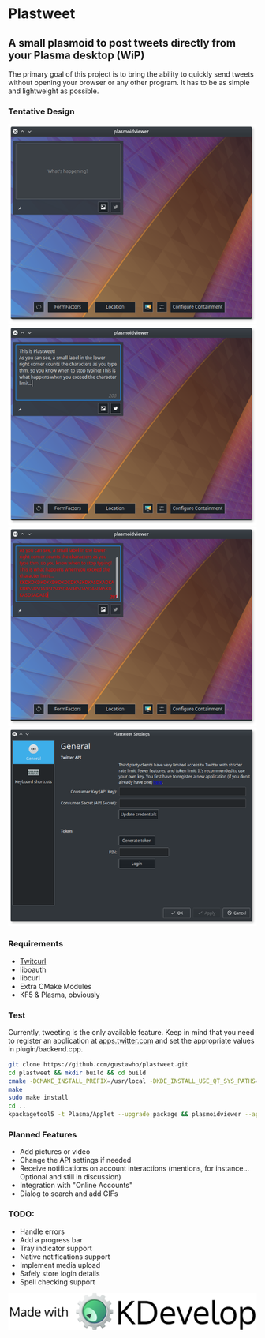 # Plastweet
## A small plasmoid to post tweets directly from your Plasma desktop (WiP)
The primary goal of this project is to bring the ability to quickly send tweets without opening your browser or any other program. It has to be as simple and lightweight as possible.

### Tentative Design
![Current design](screenshots/plasmoid.png)
![Normal text](screenshots/text.png)
![Character limit excheded](screenshots/charlimit.png)
![Configuration window](screenshots/oauth-gui.png)

### Requirements
* [Twitcurl](https://github.com/swatkat/twitcurl)
* liboauth
* libcurl
* Extra CMake Modules
* KF5 & Plasma, obviously

### Test
Currently, tweeting is the only available feature. Keep in mind that you need to register an application at [apps.twitter.com](https://apps.twitter.com) and set the appropriate values in plugin/backend.cpp.
```Bash
git clone https://github.com/gustawho/plastweet.git
cd plastweet && mkdir build && cd build
cmake -DCMAKE_INSTALL_PREFIX=/usr/local -DKDE_INSTALL_USE_QT_SYS_PATHS=ON ..
make
sudo make install
cd ..
kpackagetool5 -t Plasma/Applet --upgrade package && plasmoidviewer --applet package
```

### Planned Features
* Add pictures or video
* Change the API settings if needed
* Receive notifications on account interactions (mentions, for instance... Optional and still in discussion)
* Integration with "Online Accounts"
* Dialog to search and add GIFs

### TODO:
* Handle errors
* Add a progress bar
* Tray indicator support
* Native notifications support
* Implement media upload
* Safely store login details
* Spell checking support

![Made with KDevelop](screenshots/made-with-kdevelop.png)
